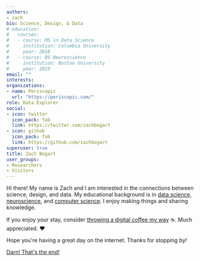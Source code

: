 ```yaml
---
authors:
- zach
bio: Science, Design, & Data
# education:
#   courses:
#   - course: MS in Data Science
#     institution: Columbia University
#     year: 2018
#   - course: BS Neuroscience
#     institution: Boston University
#     year: 2015
email: ""
interests:
organizations:
- name: Periscopic
  url: "https://periscopic.com/"
role: Data Explorer
social:
- icon: twitter
  icon_pack: fab
  link: https://twitter.com/zachbogart
- icon: github
  icon_pack: fab
  link: https://github.com/zachbogart
superuser: true
title: Zach Bogart
user_groups:
- Researchers
- Visitors
---
```


Hi there! My name is Zach and I am interested in the connections between science, design, and data. My educational background is in [data science](http://datascience.columbia.edu/), [neuroscience](https://www.bu.edu/neuro/), and [computer science](https://www.bu.edu/cs/). I enjoy making things and sharing knowledge.

If you enjoy your stay, consider [throwing a digital coffee my way](https://ko-fi.com/zachbogart) :coffee:. Much appreciated. :heart:

Hope you're having a great day on the internet. Thanks for stopping by!

[Darn! That's the end!](https://youtu.be/YkAX7Vk3JEw?t=2m52s)
